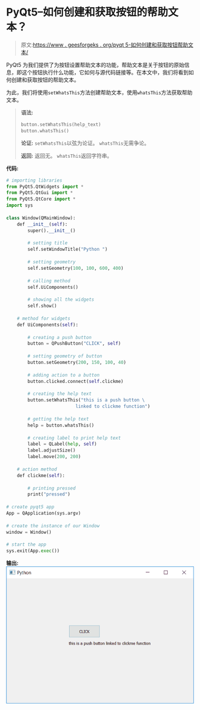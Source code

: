 # PyQt5–如何创建和获取按钮的帮助文本？

> 原文:[https://www . geesforgeks . org/pyqt 5-如何创建和获取按钮帮助文本/](https://www.geeksforgeeks.org/pyqt5-how-to-create-and-get-the-help-text-of-push-button/)

PyQt5 为我们提供了为按钮设置帮助文本的功能，帮助文本是关于按钮的原始信息，即这个按钮执行什么功能，它如何与源代码链接等。在本文中，我们将看到如何创建和获取按钮的帮助文本。

为此，我们将使用`setWhatsThis`方法创建帮助文本，使用`whatsThis`方法获取帮助文本。

> **语法:**
> 
> ```py
> button.setWhatsThis(help_text)
> button.whatsThis()
> 
> ```
> 
> **论证:**
> `setWhatsThis`以弦为论证。
> `whatsThis`无需争论。
> 
> **返回:**
> 返回无。
> `whatsThis`返回字符串。

**代码:**

```py
# importing libraries
from PyQt5.QtWidgets import * 
from PyQt5.QtGui import * 
from PyQt5.QtCore import * 
import sys

class Window(QMainWindow):
    def __init__(self):
        super().__init__()

        # setting title
        self.setWindowTitle("Python ")

        # setting geometry
        self.setGeometry(100, 100, 600, 400)

        # calling method
        self.UiComponents()

        # showing all the widgets
        self.show()

    # method for widgets
    def UiComponents(self):

        # creating a push button
        button = QPushButton("CLICK", self)

        # setting geometry of button
        button.setGeometry(200, 150, 100, 40)

        # adding action to a button
        button.clicked.connect(self.clickme)

        # creating the help text
        button.setWhatsThis("this is a push button \
                          linked to clickme function")

        # getting the help text
        help = button.whatsThis()

        # creating label to print help text
        label = QLabel(help, self)
        label.adjustSize()
        label.move(200, 200)

    # action method
    def clickme(self):

        # printing pressed
        print("pressed")

# create pyqt5 app
App = QApplication(sys.argv)

# create the instance of our Window
window = Window()

# start the app
sys.exit(App.exec())
```

**输出:**
![](img/66b0f1c553635667930a1e9c390013a8.png)